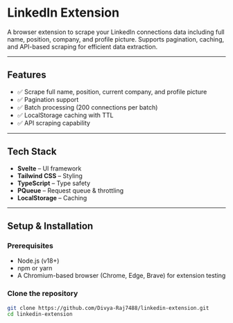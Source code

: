 # LinkedIn Extension

A browser extension to scrape your LinkedIn connections data including full name, position, company, and profile picture. Supports pagination, caching, and API-based scraping for efficient data extraction.

---

## Features

- ✅ Scrape full name, position, current company, and profile picture  
- ✅ Pagination support  
- ✅ Batch processing (200 connections per batch)  
- ✅ LocalStorage caching with TTL  
- ✅ API scraping capability  

---

## Tech Stack

- **Svelte** – UI framework  
- **Tailwind CSS** – Styling  
- **TypeScript** – Type safety  
- **PQueue** – Request queue & throttling  
- **LocalStorage** – Caching  

---

## Setup & Installation

### Prerequisites

- Node.js (v18+)  
- npm or yarn  
- A Chromium-based browser (Chrome, Edge, Brave) for extension testing  

### Clone the repository

```bash
git clone https://github.com/Divya-Raj7488/linkedin-extension.git
cd linkedin-extension
